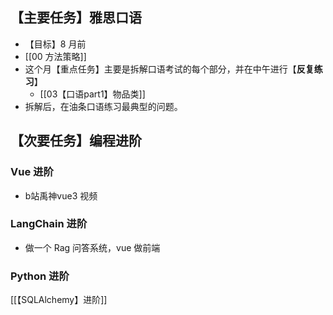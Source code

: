 ## 【主要任务】雅思口语 
- 【目标】8 月前
- [[00 方法策略]]
- 这个月【重点任务】主要是拆解口语考试的每个部分，并在中午进行【**反复练习**】
	- [[03【口语part1】物品类]]
- 拆解后，在油条口语练习最典型的问题。

## 【次要任务】编程进阶
### Vue 进阶
- b站禹神vue3 视频
### LangChain 进阶
- 做一个 Rag 问答系统，vue 做前端

### Python 进阶
[[【SQLAlchemy】进阶]]
